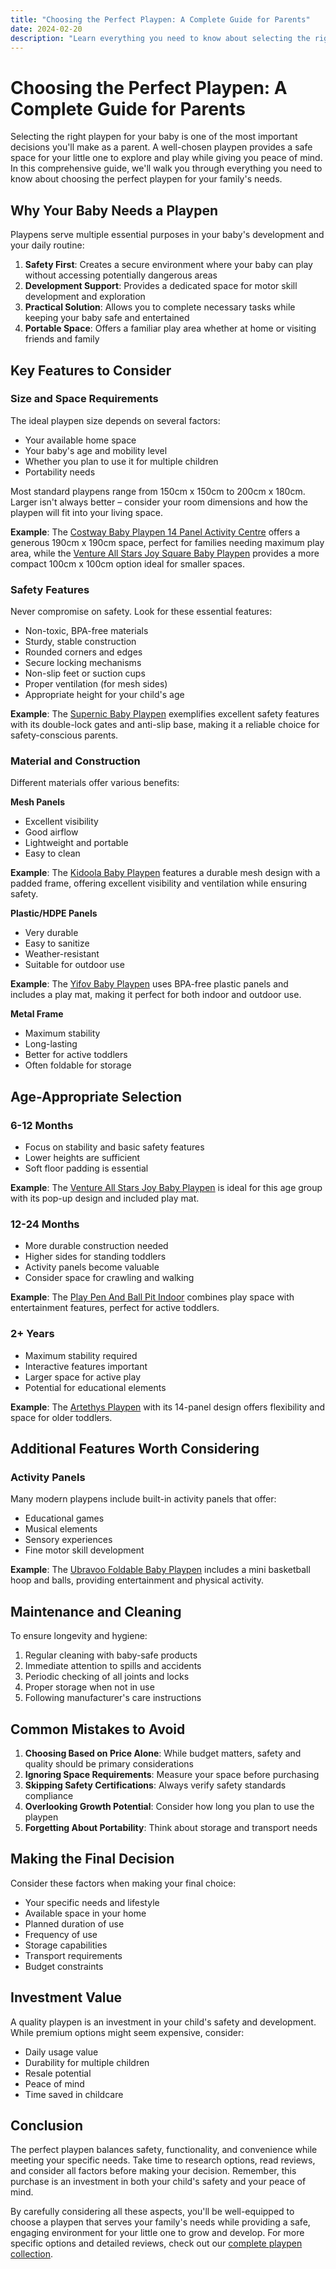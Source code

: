 ```yaml
---
title: "Choosing the Perfect Playpen: A Complete Guide for Parents"
date: 2024-02-20
description: "Learn everything you need to know about selecting the right playpen for your baby, from safety features to size considerations."
---
```


# Choosing the Perfect Playpen: A Complete Guide for Parents

Selecting the right playpen for your baby is one of the most important decisions you'll make as a parent. A well-chosen playpen provides a safe space for your little one to explore and play while giving you peace of mind. In this comprehensive guide, we'll walk you through everything you need to know about choosing the perfect playpen for your family's needs.

## Why Your Baby Needs a Playpen

Playpens serve multiple essential purposes in your baby's development and your daily routine:

1. **Safety First**: Creates a secure environment where your baby can play without accessing potentially dangerous areas
2. **Development Support**: Provides a dedicated space for motor skill development and exploration
3. **Practical Solution**: Allows you to complete necessary tasks while keeping your baby safe and entertained
4. **Portable Space**: Offers a familiar play area whether at home or visiting friends and family

## Key Features to Consider

### Size and Space Requirements

The ideal playpen size depends on several factors:
- Your available home space
- Your baby's age and mobility level
- Whether you plan to use it for multiple children
- Portability needs

Most standard playpens range from 150cm x 150cm to 200cm x 180cm. Larger isn't always better – consider your room dimensions and how the playpen will fit into your living space.

**Example**: The [Costway Baby Playpen 14 Panel Activity Centre](/Costway-Baby-Playpen-14-Panel-Activity-Centre-Safety) offers a generous 190cm x 190cm space, perfect for families needing maximum play area, while the [Venture All Stars Joy Square Baby Playpen](/Venture-All-Stars-Joy-Square-Baby-Playpen--) provides a more compact 100cm x 100cm option ideal for smaller spaces.

### Safety Features

Never compromise on safety. Look for these essential features:
- Non-toxic, BPA-free materials
- Sturdy, stable construction
- Rounded corners and edges
- Secure locking mechanisms
- Non-slip feet or suction cups
- Proper ventilation (for mesh sides)
- Appropriate height for your child's age

**Example**: The [Supernic Baby Playpen](/Supernic-Baby-Playpen-Large-Playpen-Portable-Child-Safety) exemplifies excellent safety features with its double-lock gates and anti-slip base, making it a reliable choice for safety-conscious parents.

### Material and Construction

Different materials offer various benefits:

**Mesh Panels**
- Excellent visibility
- Good airflow
- Lightweight and portable
- Easy to clean

**Example**: The [Kidoola Baby Playpen](/Kidoola-Baby-Playpen--Padded-Frame-&-Mesh) features a durable mesh design with a padded frame, offering excellent visibility and ventilation while ensuring safety.

**Plastic/HDPE Panels**
- Very durable
- Easy to sanitize
- Weather-resistant
- Suitable for outdoor use

**Example**: The [Yifov Baby Playpen](/Yifov-Baby-Playpen-For-Babies-And-Toddlers-Safety) uses BPA-free plastic panels and includes a play mat, making it perfect for both indoor and outdoor use.

**Metal Frame**
- Maximum stability
- Long-lasting
- Better for active toddlers
- Often foldable for storage

## Age-Appropriate Selection

### 6-12 Months
- Focus on stability and basic safety features
- Lower heights are sufficient
- Soft floor padding is essential

**Example**: The [Venture All Stars Joy Baby Playpen](/Venture-All-Stars-Joy-Baby-Playpen---Pop) is ideal for this age group with its pop-up design and included play mat.

### 12-24 Months
- More durable construction needed
- Higher sides for standing toddlers
- Activity panels become valuable
- Consider space for crawling and walking

**Example**: The [Play Pen And Ball Pit Indoor](/Play-Pen-And-Ball-Pit-Indoor-Childrens-Play) combines play space with entertainment features, perfect for active toddlers.

### 2+ Years
- Maximum stability required
- Interactive features important
- Larger space for active play
- Potential for educational elements

**Example**: The [Artethys Playpen](/Artethys-Playpen-For-Baby-And-Toddlers-14-Panels) with its 14-panel design offers flexibility and space for older toddlers.

## Additional Features Worth Considering

### Activity Panels
Many modern playpens include built-in activity panels that offer:
- Educational games
- Musical elements
- Sensory experiences
- Fine motor skill development

**Example**: The [Ubravoo Foldable Baby Playpen](/Ubravoo-Foldable-Baby-Playpen--Mini-Basketball-Hoop) includes a mini basketball hoop and balls, providing entertainment and physical activity.

## Maintenance and Cleaning

To ensure longevity and hygiene:
1. Regular cleaning with baby-safe products
2. Immediate attention to spills and accidents
3. Periodic checking of all joints and locks
4. Proper storage when not in use
5. Following manufacturer's care instructions

## Common Mistakes to Avoid

1. **Choosing Based on Price Alone**: While budget matters, safety and quality should be primary considerations
2. **Ignoring Space Requirements**: Measure your space before purchasing
3. **Skipping Safety Certifications**: Always verify safety standards compliance
4. **Overlooking Growth Potential**: Consider how long you plan to use the playpen
5. **Forgetting About Portability**: Think about storage and transport needs

## Making the Final Decision

Consider these factors when making your final choice:
- Your specific needs and lifestyle
- Available space in your home
- Planned duration of use
- Frequency of use
- Storage capabilities
- Transport requirements
- Budget constraints

## Investment Value

A quality playpen is an investment in your child's safety and development. While premium options might seem expensive, consider:
- Daily usage value
- Durability for multiple children
- Resale potential
- Peace of mind
- Time saved in childcare

## Conclusion

The perfect playpen balances safety, functionality, and convenience while meeting your specific needs. Take time to research options, read reviews, and consider all factors before making your decision. Remember, this purchase is an investment in both your child's safety and your peace of mind.

By carefully considering all these aspects, you'll be well-equipped to choose a playpen that serves your family's needs while providing a safe, engaging environment for your little one to grow and develop. For more specific options and detailed reviews, check out our [complete playpen collection](/). 